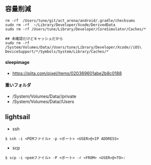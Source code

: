 #

## 容量削減

```
rm -rf  /Users/tune/git/act_arena/android/.gradle/checksums
sudo rm -rf  ~/Library/Developer/Xcode/DerivedData
sudo rm -rf /Users/tune/Library/Developer/CoreSimulator/Caches/*

## 未確認だけどキャッシュだから
sudo rm -rf /System/Volumes/Data//Users/tune/Library/Developer/Xcode//iOS\ DeviceSupport/*/Symbols/System/Library/Caches/*
```

#### sleepimage
* https://qiita.com/pixel/items/020369601abe2b8c0188

#### 重いフォルダ
* /System/Volumes/Data//private
* /System/Volumes/Data//Users

## lightsail
* ssh

```
$ ssh -i <PEMファイル> -p <ポート> <USER>@<IP ADDRESS>
```

* scp

```
$ scp -i <pemファイル> -P <ポート> -r <FROM> <USER>@<TO>:
```

